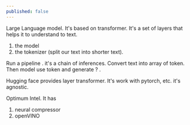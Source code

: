 ```yaml
---
published: false
---
```

Large Language model. It's based on transformer. It's a set of layers that helps it to understand to text. 

1. the model 
2. the tokenizer (split our text into shorter text).

Run a pipeline . it's a chain of inferences. Convert text into array of token. Then model use token and generate ? . 

Hugging face provides layer transformer. It's work with pytorch, etc. it's agnostic.

Optimum Intel. It has
1. neural compressor
2. openVINO







[^ref1]: https://github.com/openvinotoolkit/openvino_notebooks
[^ref2]: https://huggingface.co/docs/transformers/index
[^ref3]: https://huggingface.co/docs/optimum/index
[^ref4]: https://huggingface.co/databricks/dolly-v2-3b
